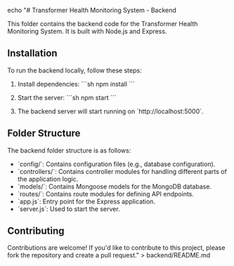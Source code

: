 echo "# Transformer Health Monitoring System - Backend

This folder contains the backend code for the Transformer Health Monitoring System. It is built with Node.js and Express.

## Installation

To run the backend locally, follow these steps:

1. Install dependencies:
   \`\`\`sh
   npm install
   \`\`\`

2. Start the server:
   \`\`\`sh
   npm start
   \`\`\`

3. The backend server will start running on \`http://localhost:5000\`.

## Folder Structure

The backend folder structure is as follows:

- \`config/\`: Contains configuration files (e.g., database configuration).
- \`controllers/\`: Contains controller modules for handling different parts of the application logic.
- \`models/\`: Contains Mongoose models for the MongoDB database.
- \`routes/\`: Contains route modules for defining API endpoints.
- \`app.js\`: Entry point for the Express application.
- \`server.js\`: Used to start the server.

## Contributing

Contributions are welcome! If you'd like to contribute to this project, please fork the repository and create a pull request." > backend/README.md
